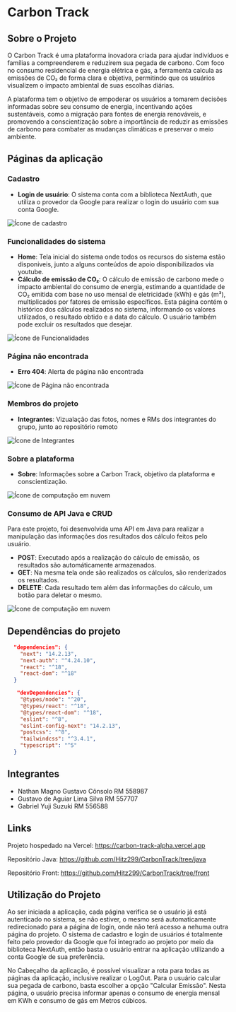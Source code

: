 # Carbon Track

## Sobre o Projeto

O Carbon Track é uma plataforma inovadora criada para ajudar indivíduos e famílias a compreenderem e reduzirem sua pegada de carbono. Com foco no consumo residencial de energia elétrica e gás, a ferramenta calcula as emissões de CO₂ de forma clara e objetiva, permitindo que os usuários visualizem o impacto ambiental de suas escolhas diárias.

A plataforma tem o objetivo de empoderar os usuários a tomarem decisões informadas sobre seu consumo de energia, incentivando ações sustentáveis, como a migração para fontes de energia renováveis, e promovendo a conscientização sobre a importância de reduzir as emissões de carbono para combater as mudanças climáticas e preservar o meio ambiente.

## Páginas da aplicação

### Cadastro

* **Login de usuário**: O sistema conta com a biblioteca NextAuth, que utiliza o provedor da Google para realizar o login do usuário com sua conta Google.

![Ícone de cadastro](https://img.icons8.com/?size=100&id=110580&format=png&color=000000)

### Funcionalidades do sistema

* **Home**: Tela inicial do sistema onde todos os recursos do sistema estão disponiveis, junto a alguns conteúdos de apoio disponibilizados via youtube.
* **Cálculo de emissão de CO₂**: O cálculo de emissão de carbono mede o impacto ambiental do consumo de energia,
  estimando a quantidade de CO₂ emitida com base no uso mensal de eletricidade (kWh) e gás (m³), multiplicados por fatores de emissão específicos.
  Esta página contém o histórico dos cálculos realizados no sistema, informando os valores utilizados, o resultado obtido e a data do cálculo. O usuário também pode excluir os resultados que desejar.


![Ícone de Funcionalidades](https://img.icons8.com/?size=100&id=64162&format=png&color=000000)


### Página não encontrada

* **Erro 404**: Alerta de página não encontrada

![Ícone de Página não encontrada](https://img.icons8.com/?size=100&id=u2niFzFCVyR0&format=png&color=000000)

### Membros do projeto

* **Integrantes**: Vizualação das fotos, nomes e RMs dos integrantes do grupo, junto ao repositório remoto

![Ícone de Integrantes](https://img.icons8.com/?size=100&id=2hhehOWktnv1&format=png&color=000000)

### Sobre a plataforma

* **Sobre**: Informações sobre a Carbon Track, objetivo da plataforma e conscientização.

![Ícone de computação em nuvem](https://img.icons8.com/?size=100&id=RaljsbuV3tuS&format=png&color=000000)

### Consumo de API Java e CRUD

Para este projeto, foi desenvolvida uma API em Java para realizar a manipulação das informações dos resultados dos cálculo feitos pelo usuário. 

* **POST**: Executado após a realização do cálculo de emissão, os resultados são automáticamente armazenados.
* **GET**: Na mesma tela onde são realizados os cálculos, são renderizados os resultados.
* **DELETE**: Cada resultado tem além das informações do cálculo, um botão para deletar o mesmo.

![Ícone de computação em nuvem](https://img.icons8.com/?size=100&id=LuhIs6LiDYwT&format=png&color=000000)

## Dependências do projeto

~~~ json
  "dependencies": {
    "next": "14.2.13",
    "next-auth": "^4.24.10",
    "react": "^18",
    "react-dom": "^18"
  }
~~~

~~~ json
   "devDependencies": {
    "@types/node": "^20",
    "@types/react": "^18",
    "@types/react-dom": "^18",
    "eslint": "^8",
    "eslint-config-next": "14.2.13",
    "postcss": "^8",
    "tailwindcss": "^3.4.1",
    "typescript": "^5"
  }
~~~

## Integrantes

* Nathan Magno Gustavo Cônsolo  RM 558987
* Gustavo de Aguiar Lima Silva  RM 557707
* Gabriel Yuji Suzuki  RM 556588

## Links

Projeto hospedado na Vercel: https://carbon-track-alpha.vercel.app

Repositório Java: https://github.com/Hitz299/CarbonTrack/tree/java

Repositório Front: https://github.com/Hitz299/CarbonTrack/tree/front

## Utilização do Projeto

Ao ser iniciada a aplicação, cada página verifica se o usuário já está autenticado no sistema, se não estiver, o mesmo será automaticamente redirecionado para a página de login, onde não terá acesso
a nehuma outra página do projeto. O sistema de cadastro e login de usuários é totalmente feito pelo provedor da Google que foi integrado ao projeto por meio da biblioteca NextAuth, então basta o usuário entrar na aplicação 
utilizando a conta Google de sua preferência.

No Cabeçalho da aplicação, é possível visualizar a rota para todas as páginas da aplicação, inclusive realizar o LogOut. Para o usuário calcular sua pegada de carbono, basta escolher a opção "Calcular Emissão".
Nesta página, o usuário precisa informar apenas o consumo de energia mensal em KWh e consumo de gás em Metros cúbicos.
